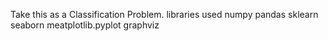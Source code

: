 Take this as a Classification Problem.
libraries used 
numpy
pandas
sklearn
seaborn
meatplotlib.pyplot
graphviz
